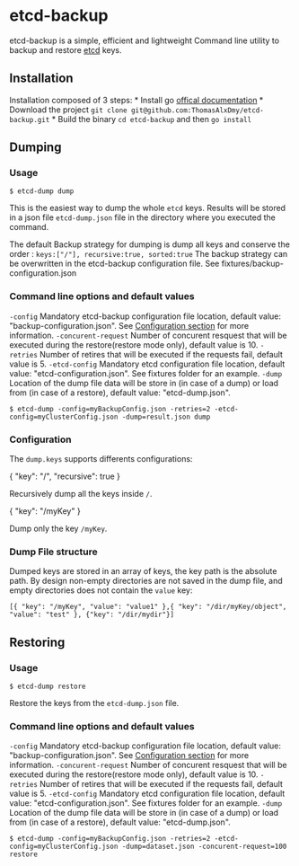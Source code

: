 # etcd-backup

etcd-backup is a simple, efficient and lightweight Command line utility to backup and restore [etcd](https://github.com/coreos/etcd) keys.

## Installation

  Installation composed of 3 steps:
    * Install go [offical documentation](http://golang.org/doc/install/source)
    * Download the project `git clone git@github.com:ThomasAlxDmy/etcd-backup.git`
    * Build the binary `cd etcd-backup` and then  `go install`

## Dumping

### Usage

    $ etcd-dump dump

This is the easiest way to dump the whole `etcd` keys. Results will be stored in a json file `etcd-dump.json`
file in the directory where you executed the command.

The default Backup strategy for dumping is dump all keys and conserve the order : `keys:["/"], recursive:true, sorted:true`
The backup strategy can be overwritten in the etcd-backup configuration file. See fixtures/backup-configuration.json

### Command line options and default values

  `-config` Mandatory etcd-backup configuration file location, default value: "backup-configuration.json". See [Configuration section](#config) for more information.
  `-concurent-request` Number of concurent resquest that will be executed during the restore(restore mode only), default value is 10.
  `-retries` Number of retires that will be executed if the requests fail, default value is 5.
  `-etcd-config` Mandatory etcd configuration file location, default value: "etcd-configuration.json". See fixtures folder for an example.
  `-dump` Location of the dump file data will be store in (in case of a dump) or load from (in case of a restore), default value: "etcd-dump.json".

    $ etcd-dump -config=myBackupConfig.json -retries=2 -etcd-config=myClusterConfig.json -dump=result.json dump

### <a name="config"/>Configuration

The `dump.keys` supports differents configurations:

  {
    "key": "/",
    "recursive": true
  }

Recursively dump all the keys inside `/`.

  {
    "key": "/myKey"
  }

Dump only the key `/myKey`.


### Dump File structure

Dumped keys are stored in an array of keys, the key path is the absolute path. By design non-empty directories are not saved in the dump file, and empty directories does not contain the `value` key:

    [{ "key": "/myKey", "value": "value1" },{ "key": "/dir/myKey/object", "value": "test" }, {"key": "/dir/mydir"}]

## Restoring

### Usage

    $ etcd-dump restore

Restore the keys from the `etcd-dump.json` file.

### Command line options and default values

  `-config` Mandatory etcd-backup configuration file location, default value: "backup-configuration.json". See [Configuration section](#config) for more information.
  `-concurent-request` Number of concurent resquest that will be executed during the restore(restore mode only), default value is 10.
  `-retries` Number of retires that will be executed if the requests fail, default value is 5.
  `-etcd-config` Mandatory etcd configuration file location, default value: "etcd-configuration.json". See fixtures folder for an example.
  `-dump` Location of the dump file data will be store in (in case of a dump) or load from (in case of a restore), default value: "etcd-dump.json".

    $ etcd-dump -config=myBackupConfig.json -retries=2 -etcd-config=myClusterConfig.json -dump=dataset.json -concurent-request=100 restore

